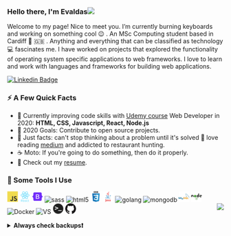 ### Hello there, I'm Evaldas<a href="https://www.gautamkrishnar.com/"><img src="https://media.giphy.com/media/hvRJCLFzcasrR4ia7z/giphy.gif" width="25px"></a> 
<p>Welcome to my page!
Nice to meet you. I’m currently burning keyboards and working on something cool 😉 . An MSc Computing student based in Cardiff 🏴󠁧󠁢󠁷󠁬󠁳󠁿 🇬🇧 . Anything and everything that can be classified as technology💻 fascinates me. I have worked on projects that explored the functionality of operating system specific applications to web frameworks. I love to learn and work with languages and frameworks for building web applications.

[![Linkedin Badge](https://img.shields.io/badge/-Linkedin-blue?style=flat-square&logo=Linkedin&logoColor=white&link=https://https://www.linkedin.com/in/brian-collins-6426301ab/)](https://www.linkedin.com/in/brian-collins-6426301ab/)

<h3>⚡️ A Few Quick Facts</h3>

- 🌱 Currently improving code skills with [Udemy course][course1] Web Developer in 2020: <strong> HTML, CSS, Javascript, React, Node.js </strong>
- 🥅 2020 Goals: Contribute to open source projects.
- 🎉 Just facts: can't stop thinking about a problem until it's solved 🤔 love reading [medium][weblink] and addicted to restaurant hunting.
- ☕ Moto: If you're going to do something, then do it properly.
- 📙 Check out my <a href="https://www.stanleylim.me/resume/resume.pdf">resume</a>.</li>

[weblink]: https://medium.com
[course1]: https://www.udemy.com/course/the-complete-web-developer-zero-to-mastery/learn/lecture/8582542#overview

<h3>🚀 Some Tools I Use</h3>
<p align="left">
<img src="https://raw.githubusercontent.com/devicons/devicon/master/icons/javascript/javascript-original.svg" alt="javascript" width="25" height="25"/>
<img src="https://raw.githubusercontent.com/devicons/devicon/master/icons/react/react-original-wordmark.svg" alt="react" width="25" height="25"/>
<img src="https://raw.githubusercontent.com/devicons/devicon/master/icons/bootstrap/bootstrap-plain.svg" alt="bootstrap" width="25" height="25"/>
<img src="https://devicons.github.io/devicon/devicon.git/icons/sass/sass-original.svg" alt="sass" width="25" height="25"/>
<img src="https://devicons.github.io/devicon/devicon.git/icons/html5/html5-original-wordmark.svg" alt="html5" width="25" height="25"/>
<img src="https://raw.githubusercontent.com/devicons/devicon/master/icons/css3/css3-original-wordmark.svg" alt="css3" width="25" height="25"/>
<img src="https://raw.githubusercontent.com/devicons/devicon/master/icons/java/java-original-wordmark.svg" alt="java" width="25" height="25"/>
<img src="https://devicons.github.io/devicon/devicon.git/icons/go/go-original.svg" alt="golang" width="25" height="25"/>
<img src="https://devicons.github.io/devicon/devicon.git/icons/mongodb/mongodb-original-wordmark.svg" alt="mongodb" width="25" height="25"/>
<img src="https://raw.githubusercontent.com/devicons/devicon/master/icons/mysql/mysql-original-wordmark.svg" alt="mysql" width="25" height="25"/>
<img src="https://raw.githubusercontent.com/devicons/devicon/master/icons/nodejs/nodejs-original-wordmark.svg" alt="nodejs" width="25" height="25"/>
<img src="https://devicons.github.io/devicon/devicon.git/icons/docker/docker-original-wordmark.svg" alt="Docker" width="25" height="25"/>
<img src="https://cdn.worldvectorlogo.com/logos/visual-studio-code-1.svg" alt="VS"  width="25" height="25"/>
<img src="https://raw.githubusercontent.com/github/explore/80688e429a7d4ef2fca1e82350fe8e3517d3494d/topics/terminal/terminal.png" alt="terminal" width="25" height="25"/>
<img src="https://raw.githubusercontent.com/github/explore/78df643247d429f6cc873026c0622819ad797942/topics/github/github.png" alt="GitHub" width="25" height="25"/>
<img align="right" src="https://github-readme-stats.vercel.app/api/top-langs/?username=softspike&layout=compact"/>
</p>



<details>
    <br>
    <summary><strong>Always check backups❗</strong></summary>
    ### a day in the life💭
<img align="left" src="https://media1.giphy.com/media/S26EeoOw4ESM8/giphy.gif"/>
    
    
</details>


